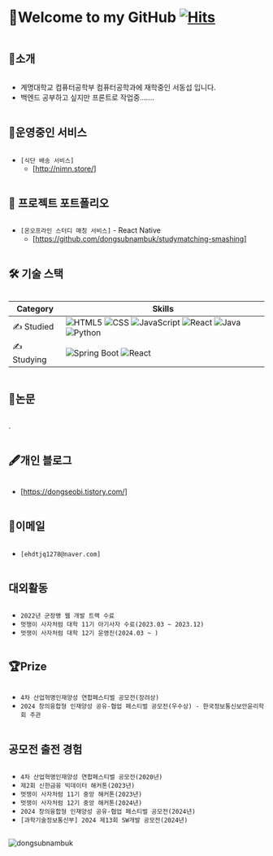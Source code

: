 # 👋Welcome to my GitHub [![Hits](https://hits.seeyoufarm.com/api/count/incr/badge.svg?url=https%3A%2F%2Fgithub.com%2FDV-dongseop&count_bg=%23A5F5FF&title_bg=%23555555&icon=&icon_color=%23E7E7E7&title=hits&edge_flat=false)](https://hits.seeyoufarm.com)


<h2 style="display: inline-block; vertical-align: middle;">📌소개</h2>

- 계명대학교 컴퓨터공학부 컴퓨터공학과에 재학중인 서동섭 입니다.
- 백엔드 공부하고 싶지만 프론트로 작업중.......

<h2 style="display: inline-block; vertical-align: middle;">🚀운영중인 서비스</h2>

- `[식단 배송 서비스]`
  - [http://nimn.store/]


<h2 style="display: inline-block; vertical-align: middle;">💼 프로젝트 포트폴리오</h2>

- `[온오프라인 스터디 매칭 서비스]` - React Native
  - [https://github.com/dongsubnambuk/studymatching-smashing]



  
<h2 style="display: inline-block; vertical-align: middle;">🛠 기술 스택</h2>

  <table>
        <thead>
            <tr>
                <th>Category</th>
                <th>Skills</th>
            </tr>
        </thead>
        <tbody>
            <tr>
                <td>✍️ Studied</td>
                <td>
                    <img src="https://img.shields.io/badge/html5-E34F26?style=for-the-badge&logo=html5&logoColor=white" alt="HTML5">
                    <img src="https://img.shields.io/badge/css-1572B6?style=for-the-badge&logo=css3&logoColor=white" alt="CSS">
                    <img src="https://img.shields.io/badge/javascript-F7DF1E?style=for-the-badge&logo=javascript&logoColor=black" alt="JavaScript">
                    <img src="https://img.shields.io/badge/react-61DAFB?style=for-the-badge&logo=react&logoColor=black" alt="React">
                    <img src="https://img.shields.io/badge/java-007396?style=for-the-badge&logo=java&logoColor=white" alt="Java">
                    <img src="https://img.shields.io/badge/python-3776AB?style=for-the-badge&logo=python&logoColor=white" alt="Python">
                </td>
            </tr>
            <tr>
                <td>✍️ Studying</td>
                <td>
                    <img src="https://img.shields.io/badge/springboot-6DB33F?style=for-the-badge&logo=springboot&logoColor=white" alt="Spring Boot">
                    <img src="https://img.shields.io/badge/react-61DAFB?style=for-the-badge&logo=react&logoColor=black" alt="React">
                </td>
            </tr>
        </tbody>
    </table>

<h2 style="display: inline-block; vertical-align: middle;">📜논문</h2>

.

  
<h2 style="display: inline-block; vertical-align: middle;">🖋개인 블로그</h2>

- [https://dongseobi.tistory.com/]

<h2 style="display: inline-block; vertical-align: middle;">📧이메일</h2>

- `[ehdtjq1278@naver.com]`

<h2 style="display: inline-block; vertical-align: middle;">대외활동</h2>

- `2022년 군장병 웹 개발 트랙 수료`
- `멋쟁이 사자처럼 대학 11기 아기사자 수료(2023.03 ~ 2023.12)`
- `멋쟁이 사자처럼 대학 12기 운영진(2024.03 ~ )`


<h2 style="display: inline-block; vertical-align: middle;">🏆Prize </h2>

- `4차 산업혁명인재양성 연합페스티벌 공모전(장려상)`
- `2024 창의융합형 인재양성 공유-협업 페스티벌 공모전(우수상) - 한국정보통신보안윤리학회 주관`

<h2 style="display: inline-block; vertical-align: middle;">공모전 출전 경험 </h2>

- `4차 산업혁명인재양성 연합페스티벌 공모전(2020년)`
-  `제2회 신한금융 빅데이터 해커톤(2023년)`
-  `멋쟁이 사자처럼 11기 중앙 해커톤(2023년)`
-  `멋쟁이 사자처럼 12기 중앙 해커톤(2024년)`
-  `2024 창의융합형 인재양성 공유-협업 페스티벌 공모전(2024년)`
-  `[과학기술정보통신부] 2024 제13회 SW개발 공모전(2024년)`
## 


<p><img align="center" src="https://github-readme-streak-stats.herokuapp.com/?user=dongsubnambuk&theme=dark" alt="dongsubnambuk" /></p>
